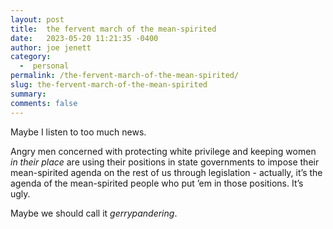 ```yaml
---
layout: post
title:  the fervent march of the mean-spirited
date:   2023-05-20 11:21:35 -0400
author: joe jenett
category:
  -  personal
permalink: /the-fervent-march-of-the-mean-spirited/
slug: the-fervent-march-of-the-mean-spirited
summary: 
comments: false
---
```

<p>
Maybe I listen to too much news.
</p>
<p>
Angry men concerned with protecting white privilege and keeping women <em>in their place</em> are using their positions in state governments to impose their mean-spirited agenda on the rest of us through legislation - actually, it’s the agenda of the mean-spirited people who put ’em in those positions. It’s ugly.
</p>
<p>
Maybe we should call it <em>gerrypandering</em>.
</p>

<a href="https://brid.gy/publish/mastodon"></a>